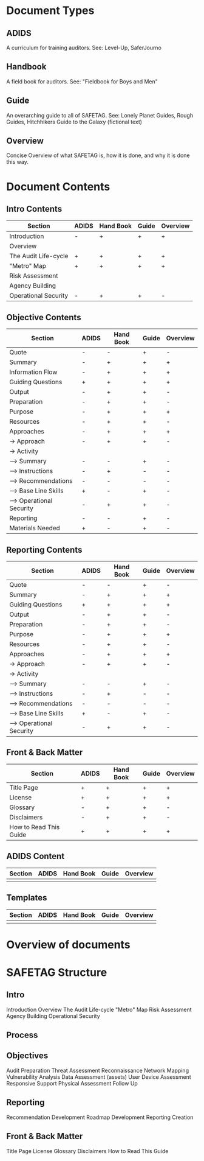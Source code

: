 # Document Types

## ADIDS
A curriculum for training auditors.
See: Level-Up, SaferJourno

## Handbook
A field book for auditors.
See: "Fieldbook for Boys and Men"

## Guide
An overarching guide to all of SAFETAG.
See: Lonely Planet Guides, Rough Guides, Hitchhikers Guide to the Galaxy (fictional text)

## Overview
Concise Overview of what SAFETAG is, how it is done, and why it is done this way.

# Document Contents

## Intro Contents

|Section|ADIDS|Hand Book|Guide|Overview|
|---|---|---|---|---|
|Introduction|-|+|+|+|
|Overview|||||
|The Audit Life-cycle|+|+|+|+|
|"Metro" Map|+|+|+|+|
|Risk Assessment|||||
|Agency Building|||||
|Operational Security|-|+|+|-|

## Objective Contents

|Section|ADIDS|Hand Book|Guide|Overview|
|---|---|---|---|---|
|Quote|-|-|+|-|
|Summary|-|+|+|+|
|Information Flow|-|+|+|+|
|Guiding Questions|+|+|+|+|
|Output|-|+|+|-|
|Preparation|-|+|+|-|
|Purpose|-|+|+|+|
|Resources|-|+|+|-|
|Approaches|-|+|+|+||
-> Approach|-|+|+|-|
|-> Activity|||||
|--> Summary|-|-|+|-|
|--> Instructions|-|+|-|-|
|--> Recommendations|-|-|-|-|
|--> Base Line Skills|+|-|+|-|
|--> Operational Security|-|+|+|-|
|Reporting|-|-|+|-|
|Materials Needed|+|-|+|-|

## Reporting Contents

|Section|ADIDS|Hand Book|Guide|Overview|
|---|---|---|---|---|
|Quote|-|-|+|-|
|Summary|-|+|+|+|
|Guiding Questions|+|+|+|+|
|Output|-|+|+|-|
|Preparation|-|+|+|-|
|Purpose|-|+|+|+|
|Resources|-|+|+|-|
|Approaches|-|+|+|+||
-> Approach|-|+|+|-|
|-> Activity|||||
|--> Summary|-|-|+|-|
|--> Instructions|-|+|-|-|
|--> Recommendations|-|-|-|-|
|--> Base Line Skills|+|-|+|-|
|--> Operational Security|-|+|+|-|


## Front & Back Matter

|Section|ADIDS|Hand Book|Guide|Overview|
|---|---|---|---|---|
|Title Page|+|+|+|+|
|License|+|+|+|+|
|Glossary|-|+|+|-|
|Disclaimers|-|+|+|-|
|How to Read This Guide|+|+|+|+|

## ADIDS Content

|Section|ADIDS|Hand Book|Guide|Overview|
|---|---|---|---|---|
||||||

## Templates

|Section|ADIDS|Hand Book|Guide|Overview|
|---|---|---|---|---|
||||||


# Overview of documents

# SAFETAG Structure

## Intro
Introduction
Overview
The Audit Life-cycle
"Metro" Map
Risk Assessment
Agency Building
Operational Security

## Process

## Objectives
Audit Preparation
Threat Assessment
Reconnaissance
Network Mapping
Vulnerability Analysis
Data Assessment (assets)
User Device Assessment
Responsive Support
Physical Assessment
Follow Up

## Reporting
Recommendation Development
Roadmap Development
Reporting Creation

## Front & Back Matter
Title Page
License
Glossary
Disclaimers
How to Read This Guide
